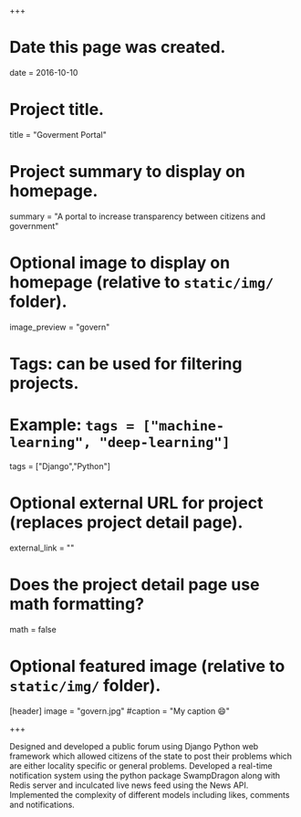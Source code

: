 +++
# Date this page was created.
date = 2016-10-10

# Project title.
title = "Goverment Portal"

# Project summary to display on homepage.
summary = "A portal to increase transparency between citizens and government"

# Optional image to display on homepage (relative to `static/img/` folder).
image_preview = "govern"

# Tags: can be used for filtering projects.
# Example: `tags = ["machine-learning", "deep-learning"]`
tags = ["Django","Python"]

# Optional external URL for project (replaces project detail page).
external_link = ""

# Does the project detail page use math formatting?
math = false

# Optional featured image (relative to `static/img/` folder).
[header]
image = "govern.jpg"
#caption = "My caption :smile:"

+++

Designed and developed a public forum using Django Python web framework which allowed citizens of the state to post their problems which are either locality specific or general problems.
Developed a real-time notification system using the python package SwampDragon along with Redis server and inculcated live news feed using the News API.
Implemented the complexity of different models including likes, comments and notifications.
